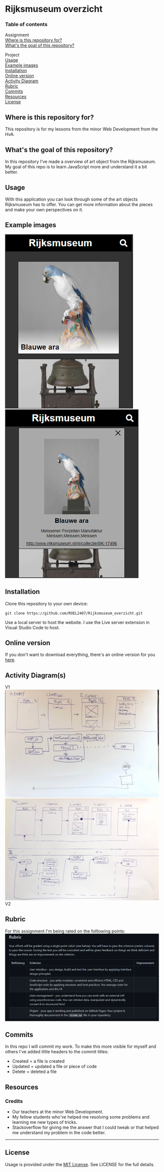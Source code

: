 # Rijksmuseum overzicht

### Table of contents
Assignment<br />
[Where is this repository for?](https://github.com/ROEL2407/Rijksmuseum_overzicht#where-is-this-repository-for)<br />
[What's the goal of this repository?](https://github.com/ROEL2407/Rijksmuseum_overzicht#whats-the-goal-of-this-repository)

Project<br />
[Usage](https://github.com/ROEL2407/Rijksmuseum_overzicht#usage)<br />
[Example images](https://github.com/ROEL2407/Rijksmuseum_overzicht#example-images)<br />
[Installation](https://github.com/ROEL2407/Rijksmuseum_overzicht#installation)<br />
[Online version](https://github.com/ROEL2407/Rijksmuseum_overzicht#online-version)<br />
[Activity Diagram](https://github.com/ROEL2407/Rijksmuseum_overzicht#activity-diagrams)<br />
[Rubric](https://github.com/ROEL2407/Rijksmuseum_overzicht#rubric)<br />
[Commits](https://github.com/ROEL2407/Rijksmuseum_overzicht#commits)<br />
[Resources](https://github.com/ROEL2407/Rijksmuseum_overzicht#resources)<br />
[License](https://github.com/ROEL2407/Rijksmuseum_overzicht#license)

## Where is this repository for?
This repository is for my lessons from the minor Web Development from the HvA. 

## What's the goal of this repository?
In this repository I've made a overview of art object from the Rijksmuseum. My goal of this repo is to learn JavaScript more and understand it a bit better.

## Usage
With this application you can look through some of the art objects Rijksmuseum has to offer. You can get more information about the pieces and make your own perspectives on it.

## Example images
<img src="https://github.com/ROEL2407/Rijksmuseum_overzicht/blob/main/wiki_images/voorbeeld_overzicht.PNG?raw=true">
<img src="https://github.com/ROEL2407/Rijksmuseum_overzicht/blob/main/wiki_images/voorbeeld_detail.PNG?raw=true">

## Installation
Clone this repository to your own device:
```console
git clone https://github.com/ROEL2407/Rijksmuseum_overzicht.git
```

Use a local server to host the website. I use the Live server extension in Visual Studio Code to host.

## Online version
If you don't want to download everything, there's an online version for you [here](https://roel2407.github.io/Rijksmuseum_overzicht/spa/).

## Activity Diagram(s)
V1
<img src="https://github.com/ROEL2407/Rijksmuseum_overzicht/blob/main/wiki_images/activity_diagramv1.jpg?raw=true">
<img src="https://github.com/ROEL2407/Rijksmuseum_overzicht/blob/main/wiki_images/activity_diagramv2.jpg?raw=true">
V2

## Rubric
For this assignment I'm being rated on the folllowing points:
<img src="https://github.com/ROEL2407/Rijksmuseum_overzicht/blob/main/wiki_images/Rubric_wafs.png?raw=true">

## Commits
In this repo I will commit my work. To make this more visible for myself and others I've added little headers to the commit titles:
* Created = a file is created
* Updated = updated a file or piece of code
* Delete = deleted a file

## Resources
### Credits
* Our teachers at the minor Web Development.
* My fellow students who've helped me resolving some problems and learning me new types of tricks.
* Stackoverflow for giving me the answer that I could tweak or that helped me understand my problem in the code better.  
<hr />

## License
Usage is provided under the [MIT License](https://github.com/ROEL2407/Rijksmuseum_overzicht/blob/main/LICENSE). See LICENSE for the full details.
